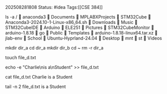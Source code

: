 202508281808
Status: #idea
Tags:[[CSE 384]]


ls -a /
 anaconda3                             Documents   MPLABXProjects   STM32Cube
 Anaconda3-2024.10-1-Linux-x86_64.sh   Downloads   Music            STM32CubeIDE
 Arduino                               ELE251      Pictures         STM32CubeMonitor
 arduino-1.8.18                        go          Public           Templates
 arduino-1.8.18-linux64.tar.xz         jlab-env    School           Ubuntu-Hyprland-24.04
 Desktop                               mnt         st               Videos


mkdir dir_a
cd dir_a
mkdir dir_b
cd ~
rm -r dir_a



touch file_d.txt

echo -e "Charlie\nis a\nStudent" >> file_d.txt

cat file_d.txt
Charlie
is a
Student

tail -n 2 file_d.txt
is a
Student